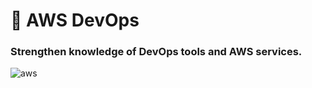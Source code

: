# 🔮 AWS DevOps
### Strengthen knowledge of DevOps tools and AWS services.

![aws](https://user-images.githubusercontent.com/43513994/223461089-e45b0ffd-84cd-4a43-9476-e7ff9632132f.jpeg)
